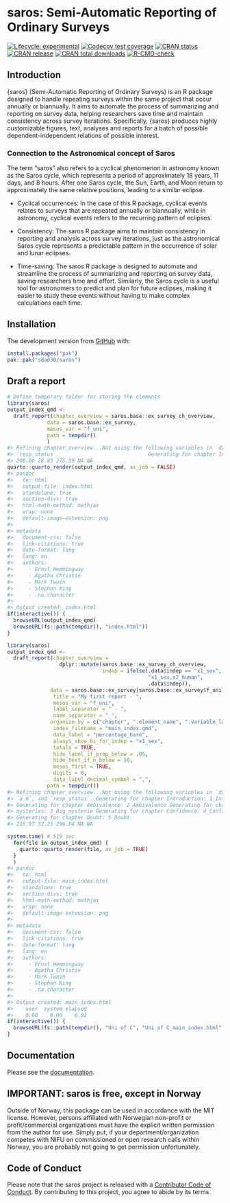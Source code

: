 
<!-- README.md is generated from README.Rmd. Please edit that file -->

# saros: Semi-Automatic Reporting of Ordinary Surveys

<!-- badges: start -->

[![Lifecycle:
experimental](https://img.shields.io/badge/lifecycle-experimental-orange.svg)](https://lifecycle.r-lib.org/articles/stages.html#experimental)
[![Codecov test
coverage](https://codecov.io/gh/NIFU-NO/saros/branch/main/graph/badge.svg)](https://app.codecov.io/gh/NIFU-NO/saros?branch=main)
[![CRAN
status](https://www.r-pkg.org/badges/version/saros)](https://CRAN.R-project.org/package=saros)
[![CRAN
release](https://www.r-pkg.org/badges/version-ago/saros)](https://CRAN.R-project.org/package=saros)
[![CRAN total
downloads](https://cranlogs.r-pkg.org/badges/grand-total/saros)](https://CRAN.R-project.org/package=saros)
[![R-CMD-check](https://github.com/NIFU-NO/saros/actions/workflows/R-CMD-check.yaml/badge.svg)](https://github.com/NIFU-NO/saros/actions/workflows/R-CMD-check.yaml)
<!-- badges: end -->

## Introduction

{saros} (Semi-Automatic Reporting of Ordinary Surveys) is an R package
designed to handle repeating surveys within the same project that occur
annually or biannually. It aims to automate the process of summarizing
and reporting on survey data, helping researchers save time and maintain
consistency across survey iterations. Specifically, {saros} produces
highly customizable figures, text, analyses and reports for a batch of
possible dependent-independent relations of possible interest.

### Connection to the Astronomical concept of Saros

The term “saros” also refers to a cyclical phenomenon in astronomy known
as the Saros cycle, which represents a period of approximately 18 years,
11 days, and 8 hours. After one Saros cycle, the Sun, Earth, and Moon
return to approximately the same relative positions, leading to a
similar eclipse.

- Cyclical occurrences: In the case of this R package, cyclical events
  relates to surveys that are repeated annually or biannually, while in
  astronomy, cyclical events refers to the recurring pattern of
  eclipses.

- Consistency: The saros R package aims to maintain consistency in
  reporting and analysis across survey iterations, just as the
  astronomical Saros cycle represents a predictable pattern in the
  occurrence of solar and lunar eclipses.

- Time-saving: The saros R package is designed to automate and
  streamline the process of summarizing and reporting on survey data,
  saving researchers time and effort. Similarly, the Saros cycle is a
  useful tool for astronomers to predict and plan for future eclipses,
  making it easier to study these events without having to make complex
  calculations each time.

## Installation

The development version from [GitHub](https://github.com/) with:

``` r
install.packages("pak")
pak::pak("sda030/saros")
```

## Draft a report

``` r
# Define temporary folder for storing the elements
library(saros)
output_index_qmd <-
  draft_report(chapter_overview = saros.base::ex_survey_ch_overview, 
             data = saros.base::ex_survey, 
             mesos_var = "f_uni",
             path = tempdir()
             )
#> Refining chapter_overview...Not using the following variables in `data`: `x2_human`, `a_7`, `a_8`, and
#> `resp_status`.                             Generating for chapter Introduction: 1_Introduction                                                    Generating for chapter Ambivalence: 2_Ambivalence                                                  Generating for chapter Big mysteries: 3_Big_mysterie                                                     Generating for chapter Confidence: 4_Confidence                                                Generating for chapter Doubt: 5_Doubt                                      
#> 200.06 28.83 275.59 NA NA
quarto::quarto_render(output_index_qmd, as_job = FALSE)
#> pandoc 
#>   to: html
#>   output-file: index.html
#>   standalone: true
#>   section-divs: true
#>   html-math-method: mathjax
#>   wrap: none
#>   default-image-extension: png
#>   
#> metadata
#>   document-css: false
#>   link-citations: true
#>   date-format: long
#>   lang: en
#>   authors:
#>     - Ernst Hemmingway
#>     - Agatha Christie
#>     - Mark Twain
#>     - Stephen King
#>     - .na.character
#>   
#> Output created: index.html
if(interactive()) {
  browseURL(output_index_qmd)
  browseURL(fs::path(tempdir(), "index.html"))
}
```

``` r
library(saros)
output_index_qmd <-
  draft_report(chapter_overview = 
                 dplyr::mutate(saros.base::ex_survey_ch_overview, 
                               indep = ifelse(.data$indep == "x1_sex",
                                              "x1_sex,x2_human", 
                                              .data$indep)),
              data = saros.base::ex_survey[saros.base::ex_survey$f_uni %in% c("Uni of A", "Uni of B"), ], 
               title = "My first report - ",
               mesos_var = "f_uni",
               label_separator = " - ",
               name_separator = "_",
              organize_by = c("chapter", ".element_name", ".variable_label_prefix_dep", ".variable_label_prefix_indep"),
               index_filename = "main_index.qmd",
               data_label = "percentage_bare",
               always_show_bi_for_indep = "x1_sex",
               totals = TRUE,
               hide_label_if_prop_below = .05, 
               hide_test_if_n_below = 10,
               mesos_first = TRUE,
               digits = 0,
               data_label_decimal_symbol = ",",
             path = tempdir())
#> Refining chapter_overview...Not using the following variables in `data`: `a_7`,
#> `a_8`, and `resp_status`. Generating for chapter Introduction: 1_Introduction
#> Generating for chapter Ambivalence: 2_Ambivalence Generating for chapter Big
#> mysteries: 3_Big_mysterie Generating for chapter Confidence: 4_Confidence
#> Generating for chapter Doubt: 5_Doubt
#> 216.97 32.25 296.64 NA NA
```

``` r
system.time( # 519 sec
  for(file in output_index_qmd) {
    quarto::quarto_render(file, as_job = TRUE)
  }
  )
#> pandoc 
#>   to: html
#>   output-file: main_index.html
#>   standalone: true
#>   section-divs: true
#>   html-math-method: mathjax
#>   wrap: none
#>   default-image-extension: png
#>   
#> metadata
#>   document-css: false
#>   link-citations: true
#>   date-format: long
#>   lang: en
#>   authors:
#>     - Ernst Hemmingway
#>     - Agatha Christie
#>     - Mark Twain
#>     - Stephen King
#>     - .na.character
#>   
#> Output created: main_index.html
#>    user  system elapsed 
#>    0.00    0.00    6.02
if(interactive()) {
  browseURL(fs::path(tempdir(), "Uni of C", "Uni of C_main_index.html"))
}
```

## Documentation

Please see the [documentation](https://NIFU-NO.github.io/saros/).

## IMPORTANT: saros is free, except in Norway

Outside of Norway, this package can be used in accordance with the MIT
license. However, persons affiliated with Norwegian non-profit or
profit/commercial organizations must have the explicit written
permission from the author for use. Simply put, if your
department/organization competes with NIFU on commissioned or open
research calls within Norway, you are probably not going to get
permission unfortunately.

## Code of Conduct

Please note that the saros project is released with a [Contributor Code
of
Conduct](https://contributor-covenant.org/version/2/1/CODE_OF_CONDUCT.html).
By contributing to this project, you agree to abide by its terms.
